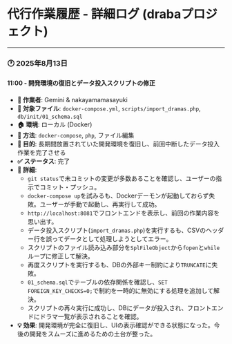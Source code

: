 # 代行作業履歴 - 詳細ログ (drabaプロジェクト)

---

### 🕐 **2025年8月13日**

#### 11:00 - 開発環境の復旧とデータ投入スクリプトの修正
- **👤 作業者**: Gemini & nakayamamasayuki
- **📂 対象ファイル**: `docker-compose.yml`, `scripts/import_dramas.php`, `db/init/01_schema.sql`
- **🏠 環境**: ローカル (Docker)
- **🔧 方法**: `docker-compose`, `php`, ファイル編集
- **🎯 目的**: 長期間放置されていた開発環境を復旧し、前回中断したデータ投入作業を完了させる
- **✅ ステータス**: 完了
- **📝 詳細**:
  - `git status`で未コミットの変更が多数あることを確認し、ユーザーの指示でコミット・プッシュ。
  - `docker-compose up`を試みるも、Dockerデーモンが起動しておらず失敗。ユーザーが手動で起動し、再実行して成功。
  - `http://localhost:8081`でフロントエンドを表示し、前回の作業内容を思い出す。
  - データ投入スクリプト(`import_dramas.php`)を実行するも、CSVのヘッダー行を誤ってデータとして処理しようとしてエラー。
  - スクリプトのファイル読み込み部分を`SplFileObject`から`fopen`と`while`ループに修正して解決。
  - 再度スクリプトを実行するも、DBの外部キー制約により`TRUNCATE`に失敗。
  - `01_schema.sql`でテーブルの依存関係を確認し、`SET FOREIGN_KEY_CHECKS=0;`で制約を一時的に無効にする処理を追加して解決。
  - スクリプトの再々実行に成功し、DBにデータが投入され、フロントエンドにドラマ一覧が表示されることを確認。
- **💡 効果**: 開発環境が完全に復旧し、UIの表示確認ができる状態になった。今後の開発をスムーズに進めるための土台が整った。
